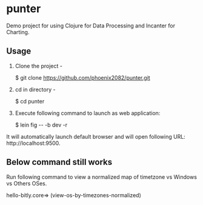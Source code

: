 # punter

Demo project for using Clojure for Data Processing and Incanter for Charting.

## Usage


 1. Clone the project - 
     
     $ git clone https://github.com/phoenix2082/punter.git
 
 2. cd in directory - 
    
     $ cd punter
 
 3. Execute following command to launch as web application:
    
    $ lein fig -- -b dev -r
 
 It will automatically launch default browser and will open following URL: http://localhost:9500. 
 
 ## Below command still works
 
 Run following command to view a normalized map of timetzone vs Windows vs Others OSes.
 
 hello-bitly.core=> (view-os-by-timezones-normalized)
 

 
